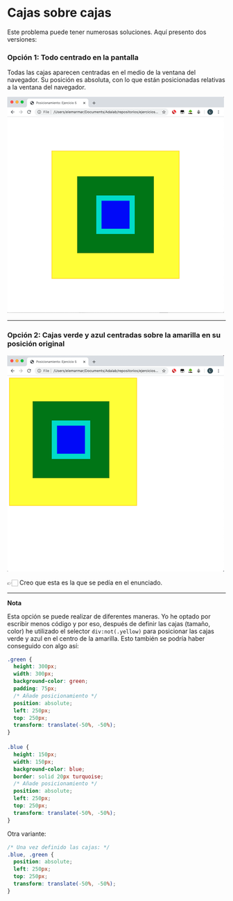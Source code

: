 # Cajas sobre cajas

Este problema puede tener numerosas soluciones. Aquí presento dos versiones:



### Opción 1: Todo centrado en la pantalla

Todas las cajas aparecen centradas en el medio de la ventana del navegador. Su posición es absoluta, con lo que están posicionadas relativas a la ventana del navegador. 

![image-20200527204559508](img/image-20200527204559508.png)

---

### Opción 2: Cajas verde y azul centradas sobre la amarilla en su posición original

![image-20200527204743314](img/image-20200527204743314.png)

👉🏻 Creo que esta es la que se pedía en el enunciado.

---

**Nota**

Esta opción se puede realizar de diferentes maneras. Yo he optado por escribir menos código y por eso, después de definir las cajas (tamaño, color) he utilizado el selector `div:not(.yellow)` para posicionar las cajas verde y azul en el centro de la amarilla. Esto también se podría haber conseguido con algo así:

```css
.green {
  height: 300px;
  width: 300px;
  background-color: green;
  padding: 75px;
  /* Añade posicionamiento */
  position: absolute;
  left: 250px;
  top: 250px;
  transform: translate(-50%, -50%);
}

.blue {
  height: 150px;
  width: 150px;
  background-color: blue;
  border: solid 20px turquoise;
  /* Añade posicionamiento */
  position: absolute;
  left: 250px;
  top: 250px;
  transform: translate(-50%, -50%);
}
```

Otra variante:

```css
/* Una vez definido las cajas: */
.blue, .green {
  position: absolute;
  left: 250px;
  top: 250px;
  transform: translate(-50%, -50%);
}
```

